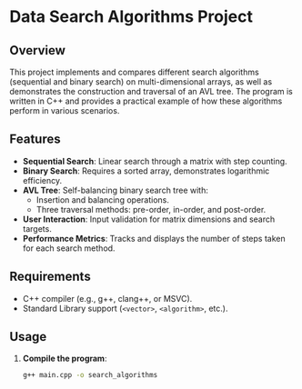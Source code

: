 # Data Search Algorithms Project

## Overview
This project implements and compares different search algorithms (sequential and binary search) 
on multi-dimensional arrays, as well as demonstrates the construction and traversal of an AVL tree. 
The program is written in C++ and provides a practical example of how these algorithms perform in various scenarios.

## Features
- **Sequential Search**: Linear search through a matrix with step counting.
- **Binary Search**: Requires a sorted array, demonstrates logarithmic efficiency.
- **AVL Tree**: Self-balancing binary search tree with:
  - Insertion and balancing operations.
  - Three traversal methods: pre-order, in-order, and post-order.
- **User Interaction**: Input validation for matrix dimensions and search targets.
- **Performance Metrics**: Tracks and displays the number of steps taken for each search method.

## Requirements
- C++ compiler (e.g., g++, clang++, or MSVC).
- Standard Library support (`<vector>`, `<algorithm>`, etc.).

## Usage
1. **Compile the program**:
   ```bash
   g++ main.cpp -o search_algorithms

